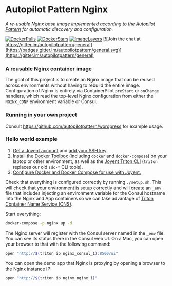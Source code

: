 Autopilot Pattern Nginx
==========

*A re-usable Nginx base image implemented according to the [Autopilot Pattern](http://autopilotpattern.io/) for automatic discovery and configuration.*

[![DockerPulls](https://img.shields.io/docker/pulls/autopilotpattern/nginx.svg)](https://registry.hub.docker.com/u/autopilotpattern/nginx/)
[![DockerStars](https://img.shields.io/docker/stars/autopilotpattern/nginx.svg)](https://registry.hub.docker.com/u/autopilotpattern/nginx/)
[![ImageLayers](https://badge.imagelayers.io/autopilotpattern/nginx:latest.svg)](https://imagelayers.io/?images=autopilotpattern/nginx:latest)
[![Join the chat at https://gitter.im/autopilotpattern/general](https://badges.gitter.im/autopilotpattern/general.svg)](https://gitter.im/autopilotpattern/general)

### A reusable Nginx container image

The goal of this project is to create an Nginx image that can be reused across environments without having to rebuild the entire image. Configuration of Nginx is entirely via ContainerPilot `preStart` or `onChange` handlers, which read the top-level Nginx configuration from either the `NGINX_CONF` environment variable or Consul.

### Running in your own project

Consult https://github.com/autopilotpattern/wordpress for example usage.

### Hello world example

1. [Get a Joyent account](https://my.joyent.com/landing/signup/) and [add your SSH key](https://docs.joyent.com/public-cloud/getting-started).
1. Install the [Docker Toolbox](https://docs.docker.com/installation/mac/) (including `docker` and `docker-compose`) on your laptop or other environment, as well as the [Joyent Triton CLI](https://www.joyent.com/blog/introducing-the-triton-command-line-tool) (`triton` replaces our old `sdc-*` CLI tools).
1. [Configure Docker and Docker Compose for use with Joyent.](https://docs.joyent.com/public-cloud/api-access/docker)

Check that everything is configured correctly by running `./setup.sh`. This will check that your environment is setup correctly and will create an `_env` file that includes injecting an environment variable for the Consul hostname into the Nginx and App containers so we can take advantage of [Triton Container Name Service (CNS)](https://www.joyent.com/blog/introducing-triton-container-name-service).

Start everything:

```bash
docker-compose -p nginx up -d
```

The Nginx server will register with the Consul server named in the `_env` file. You can see its status there in the Consul web UI. On a Mac, you can open your browser to that with the following command:

```bash
open "http://$(triton ip nginx_consul_1):8500/ui"
```

You can open the demo app that Nginx is proxying by opening a browser to the Nginx instance IP:

```bash
open "http://$(triton ip nginx_nginx_1)"
```
